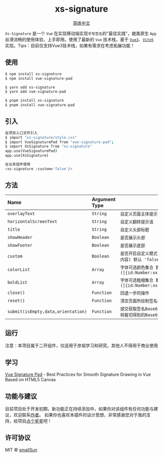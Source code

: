 <h1 align="center">
xs-signature
</h1>

<p align="center">
 <a href="README.md">简体中文</a> 
</p>


`Xs-Signature` 是一个 `Vue` 在实现移动端实现`手写签名`的"最佳实践"，媲美原生 `App` 丝滑流畅的使用体验，上手即用。使用了最新的 `Vue` 技术栈，基于 [`Vue3`](https://cn.vuejs.org/)、[`Vite5`](https://cn.vitejs.dev/)
实现。Tips：目前仅支持Vue3技术栈，如果有需求在考虑拓展功能！




## 使用

```sh
$ npm install xs-signature
$ npm install vue-signature-pad
```
```sh
$ yarn add xs-signature
$ yarn add vue-signature-pad
```
```sh
$ pnpm install xs-signature
$ pnpm install vue-signature-pad
```

## 引入

```sh
在项目入口文件引入
$ import "xs-signature/style.css"
$ import VueSignaturePad from "vue-signature-pad";
$ import XsSignature from "xs-signature"
app.use(VueSignaturePad)
app.use(XsSignature)

在业务组件使用
<xs-signature :custom='false'/>
```


## 方法

| Name                                                           | Argument Type | Description                                                                        |
|:---------------------------------------------------------------|:--------------|------------------------------------------------------------------------------------|
| `overlayText`                                                  | `String`      | `自定义页面主体提示语`                                                                       |
| `horizontalScreenText`                                         | `String`      | `自定义翻转提示语`                                                                         |
| `title`                                                        | `String`      | `自定义头部标题`                                                                          |
| `showHeader`                                                   | `Boolean`     | `是否展示头部`                                                                           |
| `showFooter`                                                   | `Boolean`     | `是否展示底部`                                                                           |
| `custom`                                                       | `Boolean`     | `是否开启自定义模式(依旧保留头部、底部，不同于为可以自定义其中内容) 默认 'false'`                                    |
| `colorList`                                                    | `Array`       | `字体可选颜色集合 默认 '黑色' '红色' '蓝色'  ([{id:Number:xxx,text:String:xxx,value:String:xxx}])` |
| `boldList`                                                     | `Array`       | `字体可选粗细集合 默认 '3' '6' '9'  ([{id:Number:xxx,text:String:xxx,value:String:xxx}])`    |
| `close()`                                                      | `Function`    | `回退一步的操作`                                                                          |
| `reset()`                                                      | `Function`    | `清空页面所绘制签名操作`                                                                      |
| `submit(isEmpty,data,orientation)`                             | `Function`    | `提交获取签名Base64` `'empty':签名是否为空值、'data':签名后旋转裁切得到的Base64、'orientation':屏幕翻转方向`      |


## 运行

注意：本项目属于二开组件，仅适用于彦祖学习和研究，其他人不得用于商业使用


## 学习

[Vue Signature Pad](https://github.com/neighborhood999/vue-signature-pad) - Best Practices for Smooth Signature Drawing in Vue Based on HTML5 Canvas


## 功能与建议

目前项目处于开发初期，新功能正在持续添加中，如果你对该组件有任何功能与建议，欢迎联系[作者](https://github.com/smallSun0110/Xs-Signature/issues)。
如果你也喜欢本插件的设计思想，非常感谢您对于我的支持，给项目[点个星星](https://github.com/smallSun0110/Xs-Signature)吧！


## 许可协议

MIT © [smallSun](https://github.com/smallSun0110)
